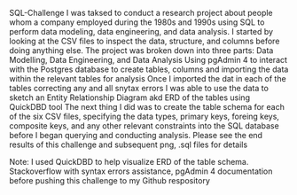 SQL-Challenge
I was taksed to conduct a research project about people whom a company employed during the 1980s and 1990s using SQL to perform data modeling, data engineering, and data analysis.
I started by looking at the CSV files to inspect the data, structure, and columns before doing anything else.
The project was broken down into three parts: Data Modelling, Data Engineering, and Data Analysis
Using pgAdmin 4 to interact with the Postgres database to create tables, columns and importing the data within the relevant tables for analysis
Once I imported the dat in each of the tables correcting any and all snytax errors
I was able to use the data to sketch an Entity Relationship Diagram akd ERD of the tables using QuickDBD tool
The next thing I did was to create the table schema for each of the six CSV files, specifying the data types, primary keys, foreing keys, composite keys, and any other relevant constraints into the SQL database before I began querying and conducting analysis.
Please see the end results of this challenge and subsequent png, .sql files for details

Note: I used QuickDBD to help visualize ERD of the table schema. Stackoverflow with syntax errors assistance, pgAdmin 4 documentation before pushing this challenge to my Github respository